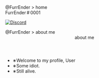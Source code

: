 





<head>
    <meta charset="UTF-8">
    <meta http-equiv="X-UA-Compatible" content="IE=edge">
    <meta name="viewport" content="width=device-width, initial-scale=1.0">
    <link rel="stylesheet" href="css/main.css">
    <link rel="icon" href="./assets/favicon.gif">
    <meta property="og:url" content="https://tharki-god.github.io/">
    <meta property="og:image" content="https://github.com/FurrEnder/FurrEnder/blob/main/3-415f4eb88a.gif">
    <meta name="twitter:card" content="summary_large_image">
    <meta name="theme-color" content="#080808">
    <meta property="og:description" content="∗But it refused.">

 </div>

<body>
<p style="background-image: url('https://cdn.discordapp.com/attachments/1040879422649147425/1092109444403429486/Masterpiece.JPG.jpg');">
<div>

<html lang="en"><head>
    <meta charset="UTF-8">
    <meta http-equiv="X-UA-Compatible" content="IE=edge">
    <meta name="viewport" content="width=device-width, initial-scale=1.0">
    <link rel="stylesheet" href="css/main.css">
    
<body>
    <div class="wrapper">
        <div class="card">
            <div class="card-title">@FurrEnder &gt; home</div>
            <div class="user-profile">
                <div class="Profile-pic">
                    <img id="pfp" src="https://cdn.discordapp.com/avatars/551168798074339333/2546ac2522d11cf43d0178ccaf1ec6f3" alt="">
                    <div id="status-dot" aria-label="Unknown" title="Idle" style="background: rgb(250, 168, 26);"></div>
                </div>
                <div class="user-info">
                    <div id="username">FurrEnder # 0001</div>

<a title="FurrEnder" href="https://discord.com/users/551168798074339333/"><img class="connection-icon" src="https://cdn.discordapp.com/avatars/551168798074339333/2546ac2522d11cf43d0178ccaf1ec6f3" alt="Discord"></a>
			

        



</body></html>

<head>
    <meta charset="UTF-8">
    <meta http-equiv="X-UA-Compatible" content="IE=edge">
    <meta name="viewport" content="width=device-width, initial-scale=1.0">
    <link rel="stylesheet" href="css/main.css">
    
<body>

<div class="card">
            <div class="card-title">@FurrEnder &gt; about me</div>
            <div class="about-me">
                <header class="heading">about me</header>
                <div class="bio">
                    <ul>
		    <li>∗Welcome to my profile, User</li>
		    <li>∗Some idiot.</li>
		    <li>∗Still alive.</li>                      
                    </ul>                    
                </div>
            </div>
        </div>
    </div>
    

